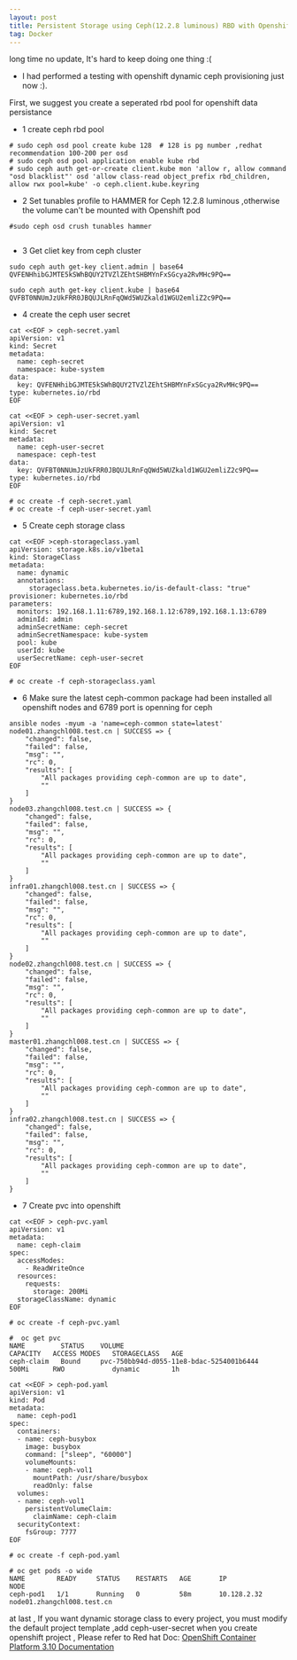 ```yaml
---
layout: post
title: Persistent Storage using Ceph(12.2.8 luminous) RBD with Openshift V3.10
tag: Docker
---
```


long time no update, It's hard to keep doing one thing :(

* I had performed a testing with openshift dynamic ceph provisioning just now :). 

First, we suggest you create a seperated rbd pool for openshift data persistance

- 1 create ceph rbd pool

```
# sudo ceph osd pool create kube 128  # 128 is pg number ,redhat recommendation 100-200 per osd
# sudo ceph osd pool application enable kube rbd
# sudo ceph auth get-or-create client.kube mon 'allow r, allow command "osd blacklist"' osd 'allow class-read object_prefix rbd_children, allow rwx pool=kube' -o ceph.client.kube.keyring

```
- 2 Set tunables profile to HAMMER for  Ceph 12.2.8 luminous ,otherwise the volume can't be mounted with Openshift pod

```
#sudo ceph osd crush tunables hammer 
 
```
- 3 Get cliet key from ceph cluster

```
sudo ceph auth get-key client.admin | base64
QVFENHhibGJMTE5kSWhBQUY2TVZlZEhtSHBMYnFxSGcya2RvMHc9PQ==

sudo ceph auth get-key client.kube | base64
QVFBT0NNUmJzUkFRR0JBQUJLRnFqQWd5WUZkald1WGU2emliZ2c9PQ==

```
- 4 create the ceph user secret  

```
cat <<EOF > ceph-secret.yaml
apiVersion: v1
kind: Secret
metadata:
  name: ceph-secret
  namespace: kube-system
data:
  key: QVFENHhibGJMTE5kSWhBQUY2TVZlZEhtSHBMYnFxSGcya2RvMHc9PQ== 
type: kubernetes.io/rbd 
EOF 

cat <<EOF > ceph-user-secret.yaml
apiVersion: v1
kind: Secret
metadata:
  name: ceph-user-secret
  namespace: ceph-test
data:
  key: QVFBT0NNUmJzUkFRR0JBQUJLRnFqQWd5WUZkald1WGU2emliZ2c9PQ==
type: kubernetes.io/rbd
EOF

# oc create -f ceph-secret.yaml 
# oc create -f ceph-user-secret.yaml

```

- 5 Create ceph storage class 

```
cat <<EOF >ceph-storageclass.yaml
apiVersion: storage.k8s.io/v1beta1
kind: StorageClass
metadata:
  name: dynamic
  annotations:
     storageclass.beta.kubernetes.io/is-default-class: "true"
provisioner: kubernetes.io/rbd
parameters:
  monitors: 192.168.1.11:6789,192.168.1.12:6789,192.168.1.13:6789 
  adminId: admin 
  adminSecretName: ceph-secret 
  adminSecretNamespace: kube-system 
  pool: kube  
  userId: kube  
  userSecretName: ceph-user-secret 
EOF

# oc create -f ceph-storageclass.yaml

```
- 6 Make sure the latest ceph-common package had been installed all openshift nodes and 6789 port is openning for ceph

```
ansible nodes -myum -a 'name=ceph-common state=latest'
node01.zhangchl008.test.cn | SUCCESS => {
    "changed": false, 
    "failed": false, 
    "msg": "", 
    "rc": 0, 
    "results": [
        "All packages providing ceph-common are up to date", 
        ""
    ]
}
node03.zhangchl008.test.cn | SUCCESS => {
    "changed": false, 
    "failed": false, 
    "msg": "", 
    "rc": 0, 
    "results": [
        "All packages providing ceph-common are up to date", 
        ""
    ]
}
infra01.zhangchl008.test.cn | SUCCESS => {
    "changed": false, 
    "failed": false, 
    "msg": "", 
    "rc": 0, 
    "results": [
        "All packages providing ceph-common are up to date", 
        ""
    ]
}
node02.zhangchl008.test.cn | SUCCESS => {
    "changed": false, 
    "failed": false, 
    "msg": "", 
    "rc": 0, 
    "results": [
        "All packages providing ceph-common are up to date", 
        ""
    ]
}
master01.zhangchl008.test.cn | SUCCESS => {
    "changed": false, 
    "failed": false, 
    "msg": "", 
    "rc": 0, 
    "results": [
        "All packages providing ceph-common are up to date", 
        ""
    ]
}
infra02.zhangchl008.test.cn | SUCCESS => {
    "changed": false, 
    "failed": false, 
    "msg": "", 
    "rc": 0, 
    "results": [
        "All packages providing ceph-common are up to date", 
        ""
    ]
}

```

- 7 Create pvc into openshift  

```
cat <<EOF > ceph-pvc.yaml
apiVersion: v1
metadata:
  name: ceph-claim
spec:
  accessModes:
    - ReadWriteOnce
  resources:
    requests:
      storage: 200Mi
  storageClassName: dynamic
EOF

# oc create -f ceph-pvc.yaml

#  oc get pvc
NAME         STATUS    VOLUME                                     CAPACITY   ACCESS MODES   STORAGECLASS   AGE
ceph-claim   Bound     pvc-750bb94d-d055-11e8-bdac-5254001b6444   500Mi      RWO            dynamic        1h

cat <<EOF > ceph-pod.yaml
apiVersion: v1
kind: Pod
metadata:
  name: ceph-pod1 
spec:
  containers:
  - name: ceph-busybox
    image: busybox 
    command: ["sleep", "60000"]
    volumeMounts:
    - name: ceph-vol1 
      mountPath: /usr/share/busybox 
      readOnly: false
  volumes:
  - name: ceph-vol1
    persistentVolumeClaim:
      claimName: ceph-claim
  securityContext: 
    fsGroup: 7777 
EOF

# oc create -f ceph-pod.yaml

# oc get pods -o wide
NAME        READY     STATUS    RESTARTS   AGE       IP            NODE
ceph-pod1   1/1       Running   0          58m       10.128.2.32   node01.zhangchl008.test.cn

```

at last , If you want dynamic storage class  to every project, you must modify the default project template ,add  ceph-user-secret  when you create openshift project , Please refer to Red hat Doc: <a href=" https://docs.openshift.com/container-platform/3.11/welcome/index.html">OpenShift Container Platform 3.10 Documentation</a> 
